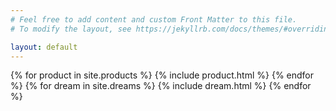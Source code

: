 ```yaml
---
# Feel free to add content and custom Front Matter to this file.
# To modify the layout, see https://jekyllrb.com/docs/themes/#overriding-theme-defaults

layout: default
---
```

{% for product in site.products %}
  {% include product.html %}
{% endfor %}
{% for dream in site.dreams %}
  {% include dream.html %}
{% endfor %}
